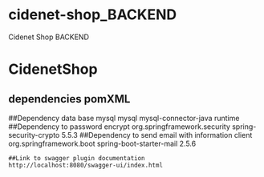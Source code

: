 # cidenet-shop_BACKEND
Cidenet Shop BACKEND 
# CidenetShop

## dependencies pomXML
  ##Dependency data base mysql
		 <dependency>
			<groupId>mysql</groupId>
			<artifactId>mysql-connector-java</artifactId>
			<scope>runtime</scope>
		</dependency>
	##Dependency to password encrypt
    <dependency>
    		<groupId>org.springframework.security</groupId>
    		<artifactId>spring-security-crypto</artifactId>
    		<version>5.5.3</version>
		</dependency>
   ##Dependency to send email with information client
        <dependency>
		    <groupId>org.springframework.boot</groupId>
		    <artifactId>spring-boot-starter-mail</artifactId>
		    <version>2.5.6</version>
		</dependency>
		
		
	##Link to swagger plugin documentation
	http://localhost:8080/swagger-ui/index.html

